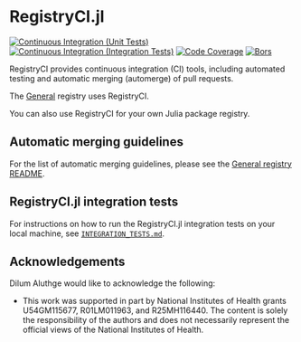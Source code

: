 # RegistryCI.jl

[![Continuous Integration (Unit Tests)][ci-unit-img]][ci-unit-url]
[![Continuous Integration (Integration Tests)][ci-integration-img]][ci-integration-url]
[![Code Coverage][codecov-img]][codecov-url]
[![Bors][bors-img]][bors-url]

[ci-unit-img]: https://github.com/JuliaRegistries/RegistryCI.jl/workflows/CI%20(unit%20tests)/badge.svg?branch=master "Continuous Integration (Unit Tests)"
[ci-unit-url]: https://github.com/JuliaRegistries/RegistryCI.jl/actions?query=workflow%3A%22CI+%28unit+tests%29%22
[ci-integration-img]: https://github.com/JuliaRegistries/RegistryCI.jl/workflows/CI%20(integration%20tests)/badge.svg?branch=staging "Continuous Integration (Integration Tests)"
[ci-integration-url]: https://github.com/JuliaRegistries/RegistryCI.jl/actions?query=workflow%3A%22CI+%28integration+tests%29%22
[codecov-img]: https://codecov.io/gh/JuliaRegistries/RegistryCI.jl/branch/master/graph/badge.svg "Code Coverage"
[codecov-url]: https://codecov.io/gh/JuliaRegistries/RegistryCI.jl/branch/master
[bors-img]: https://bors.tech/images/badge_small.svg "Bors"
[bors-url]: https://app.bors.tech/repositories/25657

RegistryCI provides continuous integration (CI) tools, including automated testing and automatic merging (automerge) of pull requests.

The [General](https://github.com/JuliaRegistries/General) registry uses RegistryCI.

You can also use RegistryCI for your own Julia package registry.

## Automatic merging guidelines

For the list of automatic merging guidelines, please see the [General registry README](https://github.com/JuliaRegistries/General/blob/master/README.md#automatic-merging-of-pull-requests).

## RegistryCI.jl integration tests

For instructions on how to run the RegistryCI.jl integration tests on your local machine, see [`INTEGRATION_TESTS.md`](INTEGRATION_TESTS.md).

## Acknowledgements

Dilum Aluthge would like to acknowledge the following:
- This work was supported in part by National Institutes of Health grants U54GM115677, R01LM011963, and R25MH116440. The content is solely the responsibility of the authors and does not necessarily represent the official views of the National Institutes of Health.
